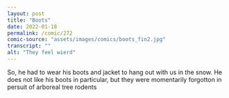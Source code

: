 ```yaml
---
layout: post
title: "Boots"
date: 2022-01-18
permalink: /comic/272
comic-source: "assets/images/comics/boots_fin2.jpg"
transcript: ""
alt: "They feel wierd"
---
```

So, he had to wear his boots and jacket to hang out with us in the snow. He does not like his boots in particular, but they were momentarily forgotton in persuit of arboreal tree rodents
